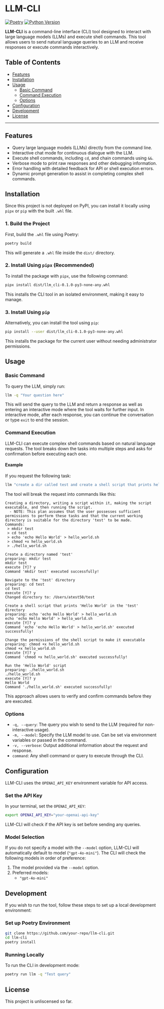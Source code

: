 
# LLM-CLI

[![Poetry](https://img.shields.io/badge/poetry-managed-blue)](https://python-poetry.org/)
[![Python Version](https://img.shields.io/badge/python-3.11%2B-blue)](https://www.python.org/downloads/release/python-3110/)

**LLM-CLI** is a command-line interface (CLI) tool designed to interact with large language models (LLMs) and execute shell commands. This tool allows users to send natural language queries to an LLM and receive responses or execute commands interactively.

## Table of Contents

- [Features](#features)
- [Installation](#installation)
- [Usage](#usage)
  - [Basic Command](#basic-command)
  - [Command Execution](#command-execution)
  - [Options](#options)
- [Configuration](#configuration)
- [Development](#development)
- [License](#license)

---

## Features

- Query large language models (LLMs) directly from the command line.
- Interactive chat mode for continuous dialogue with the LLM.
- Execute shell commands, including `cd`, and chain commands using `&&`.
- Verbose mode to print raw responses and other debugging information.
- Error handling with detailed feedback for API or shell execution errors.
- Dynamic prompt generation to assist in completing complex shell commands.

## Installation

Since this project is not deployed on PyPI, you can install it locally using `pipx` or `pip` with the built `.whl` file.

### 1. Build the Project

First, build the `.whl` file using Poetry:

```bash
poetry build
```

This will generate a `.whl` file inside the `dist/` directory.

### 2. Install Using `pipx` (Recommended)

To install the package with `pipx`, use the following command:

```bash
pipx install dist/llm_cli-0.1.0-py3-none-any.whl
```

This installs the CLI tool in an isolated environment, making it easy to manage.

### 3. Install Using `pip`

Alternatively, you can install the tool using `pip`:

```bash
pip install --user dist/llm_cli-0.1.0-py3-none-any.whl
```

This installs the package for the current user without needing administrator permissions.

## Usage

### Basic Command

To query the LLM, simply run:

```bash
llm -q "Your question here"
```

This will send the query to the LLM and return a response as well as entering an interactive mode where the tool waits for further input. In interactive mode, after each response, you can continue the conversation or type `exit` to end the session.

### Command Execution

LLM-CLI can execute complex shell commands based on natural language requests. The tool breaks down the tasks into multiple steps and asks for confirmation before executing each one.

#### Example

If you request the following task:

```bash
llm "create a dir called test and create a shell script that prints hello world and run it"
```

The tool will break the request into commands like this:

```
Creating a directory, writing a script within it, making the script executable, and then running the script.
  - NOTE: This plan assumes that the user possesses sufficient permissions to perform these tasks and that the current working directory is suitable for the directory 'test' to be made.
Commands:
 > mkdir test
 > cd test
 > echo 'echo Hello World' > hello_world.sh
 > chmod +x hello_world.sh
 > ./hello_world.sh

Create a directory named 'test'
preparing: mkdir test
mkdir test
execute [Y]? y
Command 'mkdir test' executed successfully!

Navigate to the 'test' directory
preparing: cd test
cd test
execute [Y]? y
Changed directory to: /Users/atest50/test

Create a shell script that prints 'Hello World' in the 'test' directory
preparing: echo 'echo Hello World' > hello_world.sh
echo 'echo Hello World' > hello_world.sh
execute [Y]? y
Command 'echo 'echo Hello World' > hello_world.sh' executed successfully!

Change the permissions of the shell script to make it executable
preparing: chmod +x hello_world.sh
chmod +x hello_world.sh
execute [Y]? y
Command 'chmod +x hello_world.sh' executed successfully!

Run the 'Hello World' script
preparing: ./hello_world.sh
./hello_world.sh
execute [Y]? y
Hello World
Command './hello_world.sh' executed successfully!
```

This approach allows users to verify and confirm commands before they are executed.

### Options

- `-q, --query`: The query you wish to send to the LLM (required for non-interactive usage).
- `-m, --model`: Specify the LLM model to use. Can be set via environment variables or passed in the command.
- `-v, --verbose`: Output additional information about the request and response.
- `command`: Any shell command or query to execute through the CLI.

## Configuration

LLM-CLI uses the `OPENAI_API_KEY` environment variable for API access.

### Set the API Key

In your terminal, set the `OPENAI_API_KEY`:

```bash
export OPENAI_API_KEY="your-openai-api-key"
```

LLM-CLI will check if the API key is set before sending any queries.

### Model Selection

If you do not specify a model with the `--model` option, LLM-CLI will automatically default to model (`"gpt-4o-mini"`). The CLI will check the following models in order of preference:

1. The model provided via the `--model` option.
2. Preferred models:
   - `"gpt-4o-mini"`

## Development

If you wish to run the tool, follow these steps to set up a local development environment:

### Set up Poetry Environment

```bash
git clone https://github.com/your-repo/llm-cli.git
cd llm-cli
poetry install
```

### Running Locally

To run the CLI in development mode:

```bash
poetry run llm -q "Test query"
```

## License

This project is unliscensed so far.
